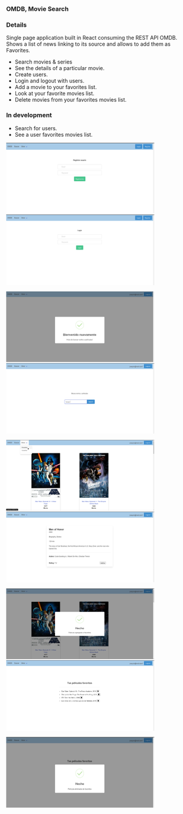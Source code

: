 ### OMDB, Movie Search

### Details
Single page application built in React consuming the REST API OMDB. Shows a list of news linking to its source and allows to add them as Favorites.

- Search movies & series
- See the details of a particular movie.
- Create users.
- Login and logout with users.
- Add a movie to your favorites list.
- Look at your favorite movies list.
- Delete movies from your favorites movies list.

### In development

- Search for users.
- See a user favorites movies list.

<p float="left">
<img src="public/preVisual/Captura%20de%20pantalla_2022-01-18_13-44-42.png" width ="400" height = "190" >
<img src="public/preVisual/Captura%20de%20pantalla_2022-01-18_13-45-24.png" width ="400" height = "190" >
</p>

<p float="left">
<img src="public/preVisual/Captura%20de%20pantalla_2022-01-18_13-52-48.png" width ="400" height = "190" >
<img src="public/preVisual/Captura%20de%20pantalla_2022-01-18_13-53-55.png" width ="400" height = "190" >
</p>


<p float="left">
<img src="public/preVisual/Captura%20de%20pantalla_2022-01-18_13-56-11.png" width ="400" height = "190" >
<img src="public/preVisual/Captura%20de%20pantalla_2022-01-18_13-55-10.png" width ="400" height = "190" >
</p>


<p float="left">
<img src="public/preVisual/Captura%20de%20pantalla_2022-01-18_13-55-36.png" width ="400" height = "190" >
<img src="public/preVisual/Captura%20de%20pantalla_2022-01-18_13-57-21.png" width ="400" height = "190" >
</p>
<img src="public/preVisual/Captura%20de%20pantalla_2022-01-18_13-57-30.png" width ="400" height = "190" >
